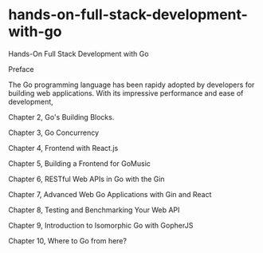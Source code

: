 # hands-on-full-stack-development-with-go
Hands-On Full Stack Development with Go

Preface

The Go programming language has been rapidy adopted by developers for building web applications. With its impressive performance and ease of development, 

Chapter 2, Go's Building Blocks.

Chapter 3, Go Concurrency

Chapter 4, Frontend with React.js

Chapter 5, Building a Frontend for GoMusic

Chapter 6, RESTful Web APIs in Go with the Gin

Chapter 7, Advanced Web Go Applications with Gin and React

Chapter 8, Testing and Benchmarking Your Web API

Chapter 9, Introduction to Isomorphic Go with GopherJS

Chapter 10, Where to Go from here?